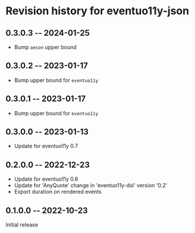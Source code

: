# Revision history for eventuo11y-json

## 0.3.0.3 -- 2024-01-25

- Bump `aeson` upper bound

## 0.3.0.2 -- 2023-01-17

- Bump upper bound for `eventuo11y`

## 0.3.0.1 -- 2023-01-17

- Bump upper bound for `eventuo11y`

## 0.3.0.0 -- 2023-01-13

- Update for eventuo11y 0.7

## 0.2.0.0 -- 2022-12-23

- Update for eventuo11y 0.6
- Update for 'AnyQuote' change in 'eventuo11y-dsl' version '0.2'
- Export duration on rendered events

## 0.1.0.0 -- 2022-10-23

Initial release

